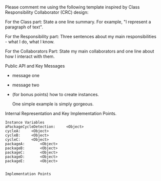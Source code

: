 Please comment me using the following template inspired by Class Responsibility Collaborator (CRC) design:For the Class part:  State a one line summary. For example, "I represent a paragraph of text".For the Responsibility part: Three sentences about my main responsibilities - what I do, what I know.For the Collaborators Part: State my main collaborators and one line about how I interact with them. Public API and Key Messages- message one   - message two - (for bonus points) how to create instances.   One simple example is simply gorgeous. Internal Representation and Key Implementation Points.    Instance Variables	aPackageCycleDetection:		<Object>	cycleA:		<Object>	cycleB:		<Object>	cycleC:		<Object>	packageA:		<Object>	packageB:		<Object>	packageC:		<Object>	packageD:		<Object>	packageE:		<Object>    Implementation Points